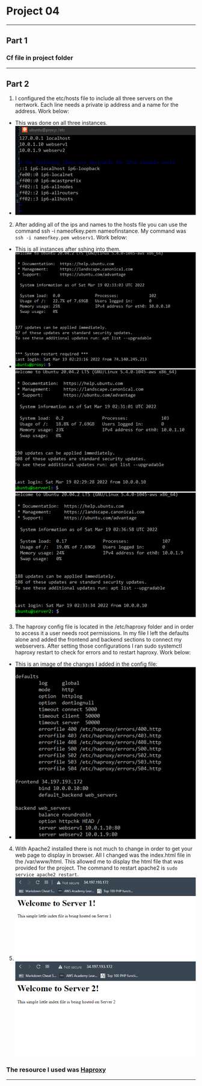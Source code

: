 # Project 04
---

## Part 1
### Cf file in project folder
---
## Part 2
1. I configured the etc/hosts file to include all three servers on the nertwork. Each line needs a private ip address and a name for the address. Work below:
  - This was done on all three instances. 
  - ![hosts file](images/hosts.png)
2. After adding all of the ips and names to the hosts file you can use the command ssh -i nameofkey.pem nameofinstance. My command was `ssh -i nameofkey.pem webserv1`. Work below:
  - This is all instances after sshing into them. 
  - ![ubuntu proxy](images/proxy.png) ![ubuntu server1](images/server1.png) ![ubuntu server2](images/server2.png)
3. The haproxy config file is located in the /etc/haproxy folder and in order to access it a user needs root permissions. In my file I left the defaults alone and added the frontend and backend sections to connect my webservers. After setting those configurations I ran sudo systemctl haproxy restart to check for errors and to restart haproxy. Work below:
  - This is an image of the changes I added in the config file: 
  - ![haproxy.cfg](images/haproxycfg.png)
4. With Apache2 installed there is not much to change in order to get your web page to display in browser. All I changed was the index.html file in the /var/www/html. This allowed me to display the html file that was provided for the project. The command to restart apache2 is `sudo service apache2 restart`.
5. ![ubuntu server1 web](images/server1web.png) ![ubuntu server2 web](images/server2web.png)
### The resource I used was [Haproxy](https://www.haproxy.com)
---
